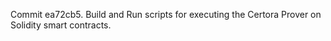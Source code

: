Commit ea72cb5.                    Build and Run scripts for executing the Certora Prover on Solidity smart contracts.